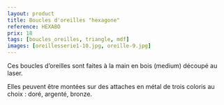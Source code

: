 ```yaml
---
layout: product
title: Boucles d'oreilles "hexagone"
reference: HEXABO
prix: 18
tags: [boucles_oreilles, triangle, mdf]
images: [oreillesserie1-10.jpg, oreille-9.jpg]
---
```

Ces boucles d’oreilles sont faites à la main en bois (medium) découpé au laser.

Elles peuvent être montées sur des attaches en métal de trois coloris au choix : doré, argenté, bronze.